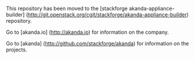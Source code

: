 This repository has been moved to the
[stackforge akanda-appliance-builder] (http://git.openstack.org/cgit/stackforge/akanda-appliance-builder)
repository. 


Go to [akanda.io] (http://akanda.io) for information on the company.


Go to [akanda] (http://github.com/stackforge/akanda) for information on the
    projects.
